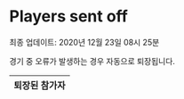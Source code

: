 # Players sent off
최종 업데이트: 2020년 12월 23일 08시 25분


경기 중 오류가 발생하는 경우 자동으로 퇴장됩니다.


| 퇴장된 참가자 |
|:---:|
